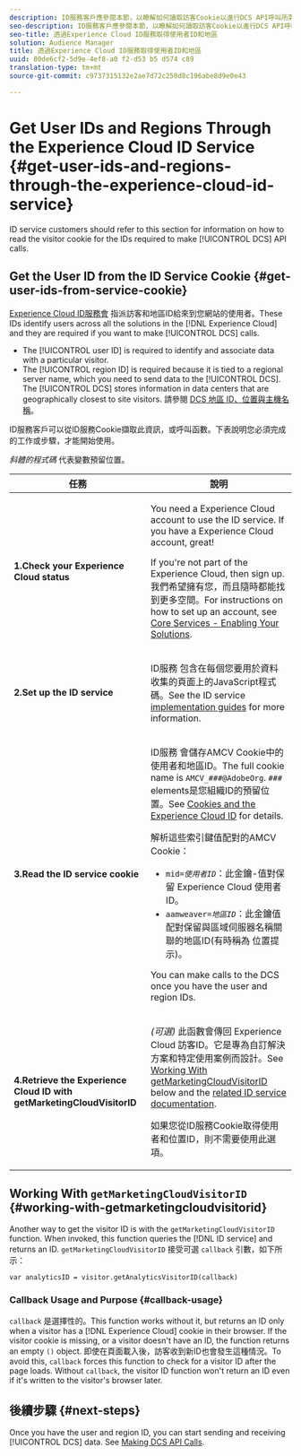 ```yaml
---
description: ID服務客戶應參閱本節，以瞭解如何讀取訪客Cookie以進行DCS API呼叫所需的訪客Cookie。
seo-description: ID服務客戶應參閱本節，以瞭解如何讀取訪客Cookie以進行DCS API呼叫所需的訪客Cookie。
seo-title: 透過Experience Cloud ID服務取得使用者ID和地區
solution: Audience Manager
title: 透過Experience Cloud ID服務取得使用者ID和地區
uuid: 80de6cf2-5d9e-4ef8-a0 f2-d53 b5 d574 c89
translation-type: tm+mt
source-git-commit: c9737315132e2ae7d72c250d8c196abe8d9e0e43

---
```



# Get User IDs and Regions Through the Experience Cloud ID Service {#get-user-ids-and-regions-through-the-experience-cloud-id-service}

ID service customers should refer to this section for information on how to read the visitor cookie for the IDs required to make [!UICONTROL DCS] API calls.

## Get the User ID from the ID Service Cookie {#get-user-ids-from-service-cookie}

[Experience Cloud ID服務會](https://marketing.adobe.com/resources/help/en_US/mcvid/) 指派訪客和地區ID給來到您網站的使用者。These IDs identify users across all the solutions in the [!DNL Experience Cloud] and they are required if you want to make [!UICONTROL DCS] calls.

* The [!UICONTROL user ID] is required to identify and associate data with a particular visitor.
* The [!UICONTROL region ID] is required because it is tied to a regional server name, which you need to send data to the [!UICONTROL DCS]. The [!UICONTROL DCS] stores information in data centers that are geographically closest to site visitors. 請參閱 [DCS 地區 ID、位置與主機名稱](../../../api/dcs-intro/dcs-api-reference/dcs-regions.md)。

ID服務客戶可以從ID服務Cookie擷取此資訊，或呼叫函數。下表說明您必須完成的工作或步驟，才能開始使用。

*斜體的程式碼* 代表變數預留位置。

<table id="table_660EBE1C24DD4FBE9DCE5191836C9135"> 
 <thead> 
  <tr> 
   <th colname="col1" class="entry"> 任務 </th> 
   <th colname="col2" class="entry"> 說明 </th> 
  </tr> 
 </thead>
 <tbody> 
  <tr> 
   <td colname="col1"> <p> <b>1.Check your <span class="keyword"> Experience Cloud</span> status</b> </p> </td> 
   <td colname="col2"> <p>You need a <span class="keyword"> Experience Cloud</span> account to use the ID service. If you have a <span class="keyword"> Experience Cloud</span> account, great! </p> <p> If you're not part of the <span class="keyword"> Experience Cloud</span>, then sign up. 我們希望擁有您，而且隨時都能找到更多空間。For instructions on how to set up an account, see <a href="https://marketing.adobe.com/resources/help/en_US/mcloud/?f=core_services.html" format="https" scope="external"> Core Services - Enabling Your Solutions</a>. </p> </td> 
  </tr> 
  <tr> 
   <td colname="col1"> <p> <b>2.Set up the <span class="keyword"> ID service</span></b> </p> </td> 
   <td colname="col2"> <p><span class="keyword"> ID服務</span> 包含在每個您要用於資料收集的頁面上的JavaScript程式碼。See the ID service <a href="https://marketing.adobe.com/resources/help/en_US/mcvid/mcvid-implementation-guides.html" format="https" scope="external"> implementation guides</a> for more information. </p> </td> 
  </tr> 
  <tr> 
   <td colname="col1"> <p> <b>3.Read the <span class="keyword"> ID service</span> cookie</b> </p> </td> 
   <td colname="col2"> <p><span class="keyword"> ID服務</span> 會儲存AMCV Cookie中的使用者和地區ID。The full cookie name is <code>AMCV_<i>###</i>@AdobeOrg</code>. <code><i>###</i></code> elements是您組織ID的預留位置。See <a href="https://marketing.adobe.com/resources/help/en_US/mcvid/mcvid_cookies.html" format="https" scope="external"> Cookies and the Experience Cloud ID</a> for details. </p> <p>解析這些索引鍵值配對的AMCV Cookie： </p> <p> 
     <ul id="ul_502ECFCDDD084D448B5EDC4E5C0909C1"> 
      <li id="li_662FFA36AC854E699D50A183B161D654"> <code>mid=<i>使用者ID</i></code>：此金鑰-值對保留 <span class="keyword"> Experience Cloud</span> 使用者ID。 </li> 
      <li id="li_65422233187B4217B50DC52DBD58F404"> <code>aamweaver=<i>地區ID</i></code>：此金鑰值配對保留與區域伺服器名稱關聯的地區ID(有時稱為 <span class="term"> 位置提示</span>)。 </li> 
     </ul> </p> <p>You can make calls to the <span class="wintitle"> DCS</span> once you have the user and region IDs. </p> </td> 
  </tr> 
  <tr> 
   <td colname="col1"> <p> <b>4.Retrieve the <span class="keyword"> Experience Cloud ID</span> with getMarketingCloudVisitorID</b> </p> </td> 
   <td colname="col2"> <p><i>(可選)</i> 此函數會傳回 <span class="keyword"> Experience Cloud</span> 訪客ID。它是專為自訂解決方案和特定使用案例而設計。See <a href="../../../api/dcs-intro/dcs-s2s/dcs-mcid-ids.md#working-with-getmarketingcloudvisitorid"> Working With getMarketingCloudVisitorID</a> below and the <a href="https://marketing.adobe.com/resources/help/en_US/mcvid/mcvid-getmcvid.html" format="https" scope="external"> related ID service documentation</a>. </p> <p>如果您從ID服務Cookie取得使用者和位置ID，則不需要使用此選項。 </p> </td> 
  </tr> 
 </tbody> 
</table>

## Working With `getMarketingCloudVisitorID` {#working-with-getmarketingcloudvisitorid}

Another way to get the visitor ID is with the `getMarketingCloudVisitorID` function. When invoked, this function queries the [!DNL ID service] and returns an ID. `getMarketingCloudVisitorID` 接受可選 `callback` 引數，如下所示：

`var analyticsID = visitor.getAnalyticsVisitorID(callback)`

### Callback Usage and Purpose {#callback-usage}

`callback` 是選擇性的。This function works without it, but returns an ID only when a visitor has a [!DNL Experience Cloud] cookie in their browser. If the visitor cookie is missing, or a visitor doesn't have an ID, the function returns an empty `()` object. 即使在頁面載入後，訪客收到新ID也會發生這種情況。To avoid this, `callback` forces this function to check for a visitor ID after the page loads. Without `callback`, the visitor ID function won't return an ID even if it's written to the visitor's browser later.

## 後續步驟 {#next-steps}

Once you have the user and region ID, you can start sending and receiving [!UICONTROL DCS] data. See [Making DCS API Calls](../../../api/dcs-intro/dcs-s2s/dcs-s2s-calls.md).
